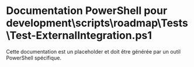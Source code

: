 # Documentation PowerShell pour development\scripts\roadmap\Tests\Test-ExternalIntegration.ps1

Cette documentation est un placeholder et doit être générée par un outil PowerShell spécifique.
